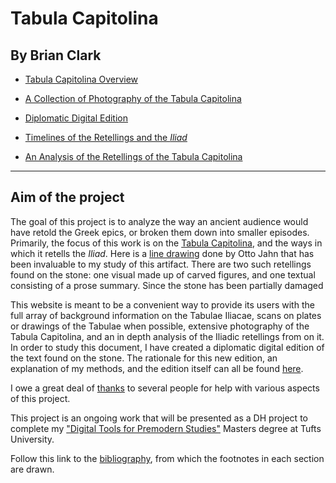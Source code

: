 # Tabula Capitolina

## By Brian Clark

- [Tabula Capitolina Overview](intro.md)

- [A Collection of Photography of the Tabula Capitolina](images.md)

- [Diplomatic Digital Edition](digitalEditing.md)

- [Timelines of the Retellings and the *Iliad*](timeLinePage.md)

- [An Analysis of the Retellings of the Tabula Capitolina](analysisPage.md)


---------

## Aim of the project

The goal of this project is to analyze the way an ancient audience would have retold the Greek epics, or broken them down into smaller episodes. Primarily, the focus of this work is on the [Tabula Capitolina](http://www.homermultitext.org/ict2/?urn=urn:cite:hmt:capimgs.2017a:Capitoline_15), and the ways in which it retells the *Iliad*. Here is a [line drawing](http://www.mediterranees.net/art_antique/oeuvres/iliaca/images/capitolina1.gif) done by Otto Jahn that has been invaluable to my study of this artifact. There are two such retellings found on the stone: one visual made up of carved figures, and one textual consisting of a prose summary. Since the stone has been partially damaged   

This website is meant to be a convenient way to provide its users with the full array of background information on the Tabulae Iliacae, scans on plates or drawings of the Tabulae when possible, extensive photography of the Tabula Capitolina, and an in depth analysis of the Iliadic retellings from on it. In order to study this document, I have created a diplomatic digital edition of the text found on the stone. The rationale for this new edition, an explanation of my methods, and the edition itself can all be found [here](digitalEditing.md).

I owe a great deal of [thanks](thanks.md) to several people for help with various aspects of this project.

This project is an ongoing work that will be presented as a DH project to complete my ["Digital Tools for Premodern Studies"](http://ase.tufts.edu/classics/graduate/digitalTools.htm) Masters degree at Tufts University. 

Follow this link to the [bibliography](bibliography.md), from which the footnotes in each section are drawn.
